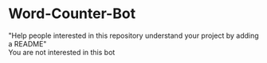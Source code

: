# Word-Counter-Bot

"Help people interested in this repository understand your project by adding a README"<br>
You are not interested in this bot
